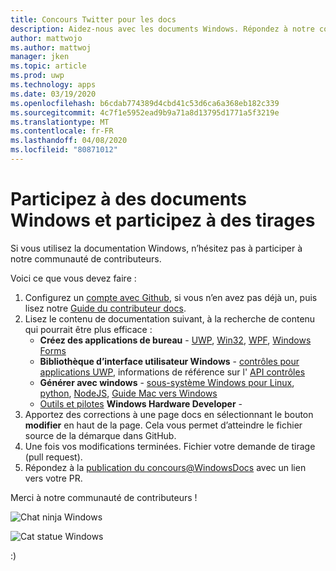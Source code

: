 ```yaml
---
title: Concours Twitter pour les docs
description: Aidez-nous avec les documents Windows. Répondez à notre concours sur le WindowsDocs Twitter et nous vous ajouterons à la loterie d’emboutissage.
author: mattwojo
ms.author: mattwoj
manager: jken
ms.topic: article
ms.prod: uwp
ms.technology: apps
ms.date: 03/19/2020
ms.openlocfilehash: b6cdab774389d4cbd41c53d6ca6a368eb182c339
ms.sourcegitcommit: 4c7f1e5952ead9b9a71a8d13795d1771a5f3219e
ms.translationtype: MT
ms.contentlocale: fr-FR
ms.lasthandoff: 04/08/2020
ms.locfileid: "80871012"
---
```

# <a name="contribute-to-windows-docs-and-be-entered-to-win-some-swag"></a>Participez à des documents Windows et participez à des tirages

Si vous utilisez la documentation Windows, n’hésitez pas à participer à notre communauté de contributeurs.

Voici ce que vous devez faire :

1. Configurez un [compte avec Github](https://github.com/join), si vous n’en avez pas déjà un, puis lisez notre [Guide du contributeur docs](https://docs.microsoft.com/contribute/).
2. Lisez le contenu de documentation suivant, à la recherche de contenu qui pourrait être plus efficace :
    - **Créez des applications de bureau** - [UWP](https://docs.microsoft.com/windows/uwp/), [Win32](https://docs.microsoft.com/windows/win32/), [WPF](https://docs.microsoft.com/dotnet/framework/wpf/), [Windows Forms](https://docs.microsoft.com/dotnet/framework/winforms/)
    - **Bibliothèque d’interface utilisateur Windows** - [contrôles pour applications UWP](https://docs.microsoft.com/windows/uwp/design/controls-and-patterns/), informations de référence sur l' [API contrôles](https://docs.microsoft.com/uwp/api/microsoft.ui.xaml.controls?view=winui-2.3)
    - **Générer avec windows** - [sous-système Windows pour Linux](https://docs.microsoft.com/windows/wsl/about), [python](https://docs.microsoft.com/windows/python/), [NodeJS](https://docs.microsoft.com/windows/nodejs/), [Guide Mac vers Windows](https://docs.microsoft.com/windows/dev-environment/mac-to-windows)
    - [Outils et pilotes](https://docs.microsoft.com/windows-hardware/drivers/) **Windows Hardware Developer** - 
3. Apportez des corrections à une page docs en sélectionnant le bouton **modifier** en haut de la page. Cela vous permet d’atteindre le fichier source de la démarque dans GitHub.
4. Une fois vos modifications terminées. Fichier votre demande de tirage (pull request).
5. Répondez à la [publication du concours@WindowsDocs](https://twitter.com/WindowsDocs/status/1242088720209268736) avec un lien vers votre PR.

Merci à notre communauté de contributeurs !

![Chat ninja Windows](images/ninjacat-emoji.png)

![Cat statue Windows](images/ninjacat-statue.png)

:)
